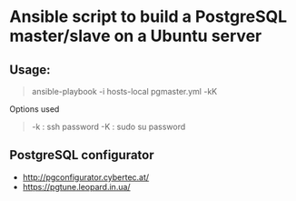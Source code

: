 # Ansible script to build a PostgreSQL master/slave on a Ubuntu server

## Usage:

> ansible-playbook -i hosts-local pgmaster.yml -kK

Options used

> -k : ssh password
> -K : sudo su password

## PostgreSQL configurator

- http://pgconfigurator.cybertec.at/
- https://pgtune.leopard.in.ua/
